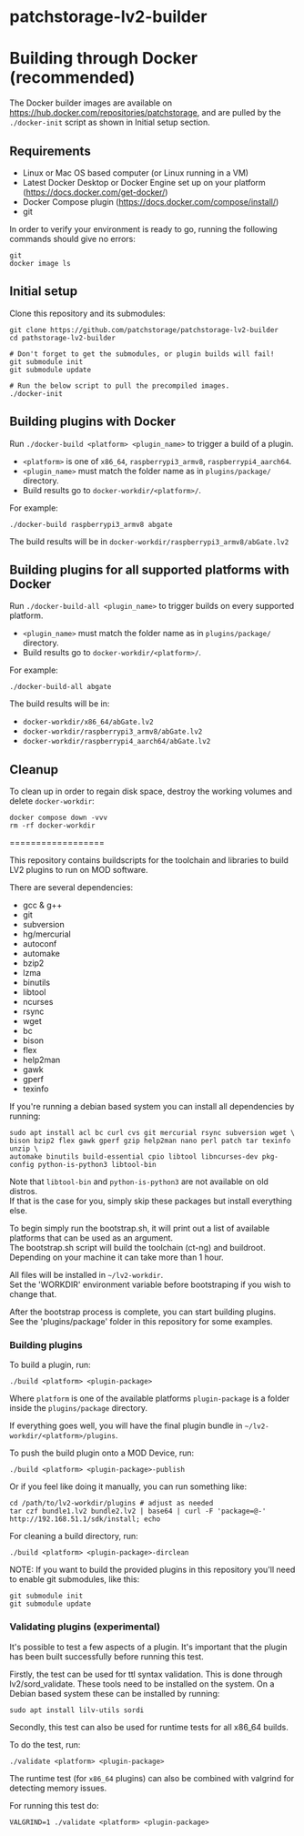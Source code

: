 patchstorage-lv2-builder
==================

# Building through Docker (recommended)

The Docker builder images are available on https://hub.docker.com/repositories/patchstorage, and are pulled by the `./docker-init` script as shown in Initial setup section.

## Requirements

* Linux or Mac OS based computer (or Linux running in a VM)
* Latest Docker Desktop or Docker Engine set up on your platform (https://docs.docker.com/get-docker/)
* Docker Compose plugin (https://docs.docker.com/compose/install/)
* git

In order to verify your environment is ready to go, running the following commands should give no errors:

```
git
docker image ls
```

## Initial setup

Clone this repository and its submodules:

```
git clone https://github.com/patchstorage/patchstorage-lv2-builder
cd pathstorage-lv2-builder

# Don't forget to get the submodules, or plugin builds will fail!
git submodule init
git submodule update

# Run the below script to pull the precompiled images.
./docker-init
```

## Building plugins with Docker

Run `./docker-build <platform> <plugin_name>` to trigger a build of a plugin.

* `<platform>` is one of `x86_64`, `raspberrypi3_armv8`, `raspberrypi4_aarch64`.
* `<plugin_name>` must match the folder name as in `plugins/package/` directory.
* Build results go to `docker-workdir/<platform>/`.

For example:

```
./docker-build raspberrypi3_armv8 abgate
```

The build results will be in `docker-workdir/raspberrypi3_armv8/abGate.lv2`

## Building plugins for all supported platforms with Docker

Run `./docker-build-all <plugin_name>` to trigger builds on every supported platform.

* `<plugin_name>` must match the folder name as in `plugins/package/` directory.
* Build results go to `docker-workdir/<platform>/`.

For example:

```
./docker-build-all abgate
```

The build results will be in:

* `docker-workdir/x86_64/abGate.lv2`
* `docker-workdir/raspberrypi3_armv8/abGate.lv2`
* `docker-workdir/raspberrypi4_aarch64/abGate.lv2`

## Cleanup

To clean up in order to regain disk space, destroy the working volumes and delete `docker-workdir`:


```
docker compose down -vvv
rm -rf docker-workdir
```

==================

This repository contains buildscripts for the toolchain and libraries to build LV2 plugins to run on MOD software.

There are several dependencies:
 - gcc & g++
 - git
 - subversion
 - hg/mercurial
 - autoconf
 - automake
 - bzip2
 - lzma
 - binutils
 - libtool
 - ncurses
 - rsync
 - wget
 - bc
 - bison
 - flex
 - help2man
 - gawk
 - gperf
 - texinfo

If you're running a debian based system you can install all dependencies by running:
```
sudo apt install acl bc curl cvs git mercurial rsync subversion wget \
bison bzip2 flex gawk gperf gzip help2man nano perl patch tar texinfo unzip \
automake binutils build-essential cpio libtool libncurses-dev pkg-config python-is-python3 libtool-bin
```

Note that `libtool-bin` and `python-is-python3` are not available on old distros.<br/>
If that is the case for you, simply skip these packages but install everything else.

To begin simply run the bootstrap.sh, it will print out a list of available platforms that can be used as an argument.<br/>
The bootstrap.sh script will build the toolchain (ct-ng) and buildroot.<br/>
Depending on your machine it can take more than 1 hour.<br/>

All files will be installed in `~/lv2-workdir`.<br/>
Set the 'WORKDIR' environment variable before bootstraping if you wish to change that.

After the bootstrap process is complete, you can start building plugins.<br/>
See the 'plugins/package' folder in this repository for some examples.

### Building plugins

To build a plugin, run:<br/>
```
./build <platform> <plugin-package>
```

Where `platform` is one of the available platforms `plugin-package` is a folder inside the `plugins/package` directory.

If everything goes well, you will have the final plugin bundle in `~/lv2-workdir/<platform>/plugins`.<br/>

To push the build plugin onto a MOD Device, run:<br/>
```
./build <platform> <plugin-package>-publish
```
Or if you feel like doing it manually, you can run something like:
```
cd /path/to/lv2-workdir/plugins # adjust as needed
tar czf bundle1.lv2 bundle2.lv2 | base64 | curl -F 'package=@-' http://192.168.51.1/sdk/install; echo
```

For cleaning a build directory, run:<br/>
```
./build <platform> <plugin-package>-dirclean
```

NOTE: If you want to build the provided plugins in this repository you'll need to enable git submodules, like this:
```
git submodule init
git submodule update
```

### Validating plugins (experimental)

It's possible to test a few aspects of a plugin. It's important that the plugin has been built successfully before running this test. 

Firstly, the test can be used for ttl syntax validation. This is done through lv2/sord_validate.
These tools need to be installed on the system. 
On a Debian based system these can be installed by running:<br/>
```
sudo apt install lilv-utils sordi
```
Secondly, this test can also be used for runtime tests for all x86_64 builds.

To do the test, run:<br/>
```
./validate <platform> <plugin-package>
```

The runtime test (for `x86_64` plugins) can also be combined with valgrind for detecting memory issues.

For running this test do:<br/>
```
VALGRIND=1 ./validate <platform> <plugin-package>
```
